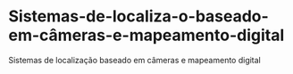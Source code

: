 # Sistemas-de-localiza-o-baseado-em-câmeras-e-mapeamento-digital
Sistemas de localização baseado em câmeras e mapeamento digital
